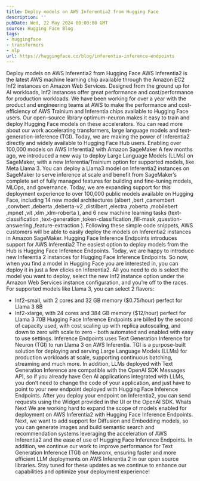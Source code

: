 ```yaml
---
title: Deploy models on AWS Inferentia2 from Hugging Face
description: ''
pubDate: Wed, 22 May 2024 00:00:00 GMT
source: Hugging Face Blog
tags:
- huggingface
- transformers
- nlp
url: https://huggingface.co/blog/inferentia-inference-endpoints
---
```


Deploy models on AWS Inferentia2 from Hugging Face
AWS Inferentia2 is the latest AWS machine learning chip available through the Amazon EC2 Inf2 instances on Amazon Web Services. Designed from the ground up for AI workloads, Inf2 instances offer great performance and cost/performance for production workloads.
We have been working for over a year with the product and engineering teams at AWS to make the performance and cost-efficiency of AWS Trainium and Inferentia chips available to Hugging Face users. Our open-source library optimum-neuron
makes it easy to train and deploy Hugging Face models on these accelerators. You can read more about our work accelerating transformers, large language models and text-generation-inference (TGI).
Today, we are making the power of Inferentia2 directly and widely available to Hugging Face Hub users.
Enabling over 100,000 models on AWS Inferentia2 with Amazon SageMaker
A few months ago, we introduced a new way to deploy Large Language Models (LLMs) on SageMaker, with a new Inferentia/Trainium option for supported models, like Meta Llama 3. You can deploy a Llama3 model on Inferentia2 instances on SageMaker to serve inference at scale and benefit from SageMaker’s complete set of fully managed features for building and fine-tuning models, MLOps, and governance.
Today, we are expanding support for this deployment experience to over 100,000 public models available on Hugging Face, including 14 new model architectures (albert
,bert
,camembert
,convbert
,deberta
,deberta-v2
,distilbert
,electra
,roberta
,mobilebert
,mpnet
,vit
,xlm
,xlm-roberta
), and 6 new machine learning tasks (text-classification
,text-generation
,token-classification
,fill-mask
,question-answering
,feature-extraction
).
Following these simple code snippets, AWS customers will be able to easily deploy the models on Inferentia2 instances in Amazon SageMaker.
Hugging Face Inference Endpoints introduces support for AWS Inferentia2
The easiest option to deploy models from the Hub is Hugging Face Inference Endpoints. Today, we are happy to introduce new Inferentia 2 instances for Hugging Face Inference Endpoints. So now, when you find a model in Hugging Face you are interested in, you can deploy it in just a few clicks on Inferentia2. All you need to do is select the model you want to deploy, select the new Inf2 instance option under the Amazon Web Services instance configuration, and you’re off to the races.
For supported models like Llama 3, you can select 2 flavors:
- Inf2-small, with 2 cores and 32 GB memory ($0.75/hour) perfect for Llama 3 8B
- Inf2-xlarge, with 24 cores and 384 GB memory ($12/hour) perfect for Llama 3 70B
Hugging Face Inference Endpoints are billed by the second of capacity used, with cost scaling up with replica autoscaling, and down to zero with scale to zero - both automated and enabled with easy to use settings.
Inference Endpoints uses Text Generation Inference for Neuron (TGI) to run Llama 3 on AWS Inferentia. TGI is a purpose-built solution for deploying and serving Large Language Models (LLMs) for production workloads at scale, supporting continuous batching, streaming and much more. In addition, LLMs deployed with Text Generation Inference are compatible with the OpenAI SDK Messages API, so if you already have Gen AI applications integrated with LLMs, you don’t need to change the code of your application, and just have to point to your new endpoint deployed with Hugging Face Inference Endpoints.
After you deploy your endpoint on Inferentia2, you can send requests using the Widget provided in the UI or the OpenAI SDK.
Whats Next
We are working hard to expand the scope of models enabled for deployment on AWS Inferentia2 with Hugging Face Inference Endpoints. Next, we want to add support for Diffusion and Embedding models, so you can generate images and build semantic search and recommendation systems leveraging the acceleration of AWS Inferentia2 and the ease of use of Hugging Face Inference Endpoints.
In addition, we continue our work to improve performance for Text Generation Inference (TGI) on Neuronx, ensuring faster and more efficient LLM deployments on AWS Inferentia 2 in our open source libraries. Stay tuned for these updates as we continue to enhance our capabilities and optimize your deployment experience!